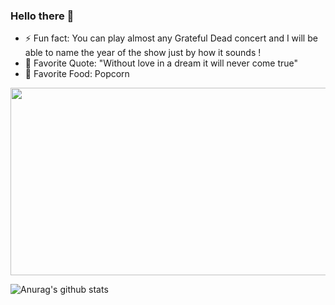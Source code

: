 ### Hello there 👋
 - ⚡ Fun fact: You can play almost any Grateful Dead concert and I will be able to name the year of the show just by how it sounds ! 
 - 💬 Favorite Quote: "Without love in a dream it will never come true"
 - 🍿 Favorite Food: Popcorn 

<img src="https://media.giphy.com/media/Nx0rz3jtxtEre/giphy.gif" width="1000" height="300" />


![Anurag's github stats](https://github-readme-stats.vercel.app/api?username=Grobarge&show_icons=true&theme=cobalt&count_private=true)




<!--
**Grobarge/Grobarge** is a ✨ _special_ ✨ repository because its `README.md` (this file) appears on your GitHub profile.

Here are some ideas to get you started:

- 🔭 I’m currently working on ...
- 🌱 I’m currently learning ...
- 👯 I’m looking to collaborate on ...
- 🤔 I’m looking for help with ...
- 💬 Ask me about ...
- 📫 How to reach me: ...
- 😄 Pronouns: ...
- ⚡ Fun fact: ...
-->
